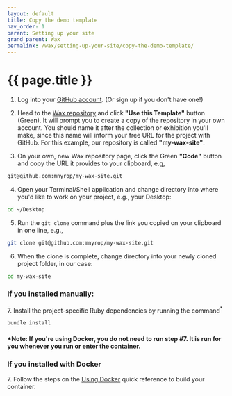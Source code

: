 ```yaml
---
layout: default
title: Copy the demo template
nav_order: 1
parent: Setting up your site
grand_parent: Wax
permalink: /wax/setting-up-your-site/copy-the-demo-template/
---
```


# {{ page.title }}

1. Log into your [GitHub account](https://github.com/). (Or sign up if you don't have one!)

2. Head to the [Wax repository](https://github.com/minicomp/wax) and click **"Use this Template"** button (Green). It will prompt you to create a copy of the repository in your own account. You should name it after the collection or exhibition you'll make, since this name will inform your free URL for the project with GitHub. For this example, our repository is called **"my-wax-site"**.

3. On your own, new Wax repository page, click the Green **"Code"** button and copy the URL it provides to your clipboard, e.g,
  ```sh
  git@github.com:mnyrop/my-wax-site.git
  ```

4. Open your Terminal/Shell application and change directory into where you'd like to work on your project, e.g., your Desktop:
  ```sh
  cd ~/Desktop
  ```

5. Run the `git clone` command plus the link you copied on your clipboard in one line, e.g.,
  ```sh
  git clone git@github.com:mnyrop/my-wax-site.git
  ```

6. When the clone is complete, change directory into your newly cloned project folder, in our case:
  ```sh
  cd my-wax-site
  ```

### If you installed manually:

<span style="display:none">\\</span>7. Install the project-specific Ruby dependencies by running the command<sup>*</sup>

  ```sh
  bundle install
  ```

#### \***Note:** If you're using Docker, you do not need to run step \#7. It is run for you whenever you run or enter the container.


### If you installed with Docker

<span style="display:none">\\</span>7. Follow the steps on the [Using Docker](../../using-docker/) quick reference to build your container.
